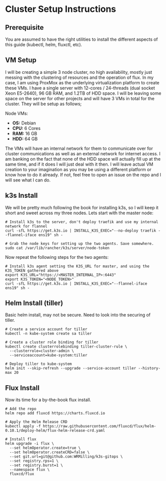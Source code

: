 # Cluster Setup Instructions

## Prerequisite

You are assumed to have the right utilities to install the different aspects of this guide (kubectl, helm, fluxctl, etc). 

## VM Setup

I will be creating a simple 3 node cluster, no high availability, mostly just messing with the clustering of resources and the operation of flux. In my case, I am using ProxMox as the underlying virtualization platform to create these VMs. I have a single server with 12-cores / 24-threads (dual socket Xeon E5-2640), 96 GB RAM, and 1.2TB of HDD space. I will be leaving some space on the server for other projects and will have 3 VMs in total for the cluster. They will be setup as follows; 

Node VMs: 
* **OS:** Debian
* **CPU:** 6 Cores
* **RAM:** 16 GB
* **HDD:** 64 GB

The VMs will have an internal network for them to communicate over for cluster communications as well as an external network for internet access. I am banking on the fact that none of the HDD space will actually fill up at the same time, and if it does I will just deal with it then. I will leave actual VM creation to your imagination as you may be using a different platform or know how to do it already. If not, feel free to open an issue on the repo and I will see what I can do. 

## k3s Install

We will be pretty much following the book for installing k3s, so I will keep it short and sweet across my three nodes. Lets start with the master node: 

```
# Install k3s to the server, don't deploy traefik and use my internal network for flannel
curl -sfL https://get.k3s.io | INSTALL_K3S_EXEC="--no-deploy traefik --flannel-iface ens19" sh -

# Grab the node keys for setting up the two agents. Save somewhere.
sudo cat /var/lib/rancher/k3s/server/node-token
```

Now repeat the following steps for the two agents:

```
# Install k3s agent setting the K3S_URL for master, and using the K3S_TOKEN gathered above
export K3S_URL="https://<MASTER_INTERNAL_IP>:6443"
export K3S_TOKEN="<NODE_TOKEN>"
curl -sfL https://get.k3s.io | INSTALL_K3S_EXEC="--flannel-iface ens19" sh -
```

## Helm Install (tiller)

Basic helm install, may not be secure. Need to look into the securing of tiller. 

```
# Create a service account for tiller 
kubectl -n kube-system create sa tiller

# Create a cluster role binding for tiller
kubectl create clusterrolebinding tiller-cluster-rule \
  --clusterrole=cluster-admin \
  --serviceaccount=kube-system:tiller

# Deploy tiller to kube-system
helm init --skip-refresh --upgrade --service-account tiller --history-max 20
```

## Flux Install

Now its time for a by-the-book flux install.

```
# Add the repo
helm repo add fluxcd https://charts.fluxcd.io

# Apply the Helm Release CRD
kubectl apply -f https://raw.githubusercontent.com/fluxcd/flux/helm-0.10.1/deploy-helm/flux-helm-release-crd.yaml

# Install flux
helm upgrade -i flux \
  --set helmOperator.create=true \
  --set helmOperator.createCRD=false \
  --set git.url=git@github.com:WRMilling/k3s-gitops \
  --set registry.rps=1 \
  --set registry.burst=1 \
  --namespace flux \
  fluxcd/flux
```


